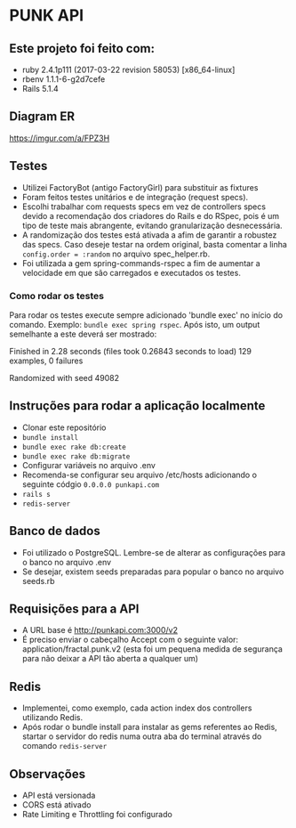 # PUNK API

## Este projeto foi feito com:
- ruby 2.4.1p111 (2017-03-22 revision 58053) [x86_64-linux]
- rbenv 1.1.1-6-g2d7cefe
- Rails 5.1.4

## Diagram ER
https://imgur.com/a/FPZ3H

## Testes
- Utilizei FactoryBot (antigo FactoryGirl) para substituir as fixtures
- Foram feitos testes unitários e de integração (request specs).
- Escolhi trabalhar com requests specs em vez de controllers specs devido a recomendação dos criadores do Rails e do RSpec, pois é um tipo de teste mais abrangente, evitando granularização desnecessária. 
- A randomização dos testes está ativada a afim de garantir a robustez das specs. Caso deseje testar na ordem original, basta comentar a linha `config.order = :random` no arquivo spec_helper.rb.
- Foi utilizada a gem spring-commands-rspec a fim de aumentar a velocidade em que são carregados e executados os testes.

### Como rodar os testes
Para rodar os testes execute sempre adicionado 'bundle exec' no início do comando. Exemplo: `bundle exec spring rspec`. Após isto, um output semelhante a este deverá ser mostrado: 

Finished in 2.28 seconds (files took 0.26843 seconds to load)
129 examples, 0 failures

Randomized with seed 49082

## Instruções para rodar a aplicação localmente
- Clonar este repositório
- `bundle install`
- `bundle exec rake db:create`
- `bundle exec rake db:migrate`
- Configurar variáveis no arquivo .env
- Recomenda-se configurar seu arquivo /etc/hosts adicionando o seguinte códgio `0.0.0.0 punkapi.com`
- `rails s`
- `redis-server`

## Banco de dados
- Foi utilizado o PostgreSQL. Lembre-se de alterar as configurações para o banco no arquivo .env
- Se desejar, existem seeds preparadas para popular o banco no arquivo seeds.rb

## Requisições para a API
- A URL base é http://punkapi.com:3000/v2
- É preciso enviar o cabeçalho Accept com o seguinte valor: application/fractal.punk.v2 (esta foi um pequena medida de segurança para não deixar a API tão aberta a qualquer um)

## Redis
- Implementei, como exemplo, cada action index dos controllers utilizando Redis.
- Após rodar o bundle install para instalar as gems referentes ao Redis, startar o servidor do redis numa outra aba do terminal através do comando `redis-server`

## Observações
- API está versionada
- CORS está ativado
- Rate Limiting e Throttling foi configurado